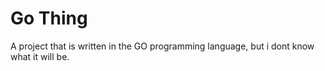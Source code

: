 # Go Thing
A project that is written in the GO programming language, but i dont know what it will be. 